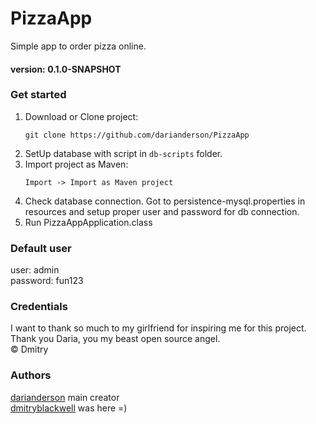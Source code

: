 # PizzaApp
Simple app to order pizza online.
#### version: __0.1.0-SNAPSHOT__

### Get started

1. Download or Clone project:
    ```
    git clone https://github.com/darianderson/PizzaApp
    ``` 
1. SetUp database with script in `db-scripts` folder.
1. Import project as Maven:
     ```
     Import -> Import as Maven project
     ```
1. Check database connection. Got to persistence-mysql.properties in resources and setup proper user and password for db connection.
1. Run PizzaAppApplication.class

### Default user

user:     admin <br>
password: fun123

### Credentials

I want to thank so much to my girlfriend for inspiring me for this project. <br>
Thank you Daria, you my beast open source angel. <br>
&copy; Dmitry

### Authors
[darianderson](https://github.com/darianderson) main creator <br>
[dmitryblackwell](https://github.com/dmitryblackwell) was here =)